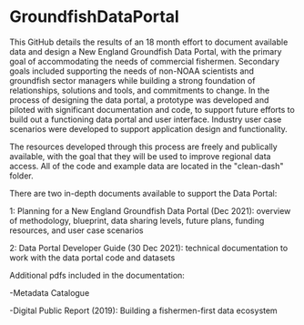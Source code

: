# GroundfishDataPortal
This GitHub details the results of an 18 month effort to document available data and design a New England Groundfish Data Portal, with the primary goal of accommodating the needs of commercial fishermen. Secondary goals included supporting the needs of non-NOAA scientists and groundfish sector managers while building a strong foundation of relationships, solutions and tools, and commitments to change. In the process of designing the data portal, a prototype was developed and piloted with significant documentation and code, to support future efforts to build out a functioning data portal and user interface. Industry user case scenarios were developed to support application design and functionality. 
 
The resources developed through this process are freely and publically available, with the goal that they will be used to improve regional data access.  All of the code and example data are located in the "clean-dash" folder.

There are two in-depth documents available to support the Data Portal:

 1: Planning for a New England Groundfish Data Portal (Dec 2021): overview of methodology, blueprint, data sharing levels, future plans, funding resources, and user case scenarios

 2: Data Portal Developer Guide (30 Dec 2021): technical documentation to work with the data portal code and datasets



Additional pdfs included in the documentation:

 -Metadata Catalogue

 -Digital Public Report (2019): Building a fishermen-first data ecosystem
